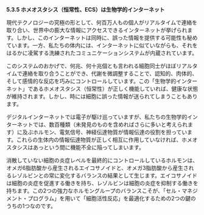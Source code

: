 **5.3.5 ホメオスタシス（恒常性、ECS）は生物学的インターネット**

現代テクノロジーの究極の形として、何百万人もの個人がリアルタイムで連絡を取り合い、世界中の膨大な情報にアクセスできるインターネットが挙げられます。しかし、このインターネットは同時に、誤った情報を提供する可能性も秘めています。一方、私たちの体内には、インターネットに似ていながらも、それをはるかに凌駕する洗練されたコミュニケーションシステムが内蔵されています。

このシステムのおかげで、何兆、何十兆個とも言われる細胞同士がほぼリアルタイムで連絡を取り合うことができ、代謝を微調整することで、認知的、肉体的、そして感情的な反応を巧みにコントロールしています。この「生物学的インターネット」であるホメオスタシス（恒常性）が正しく機能していれば、健康な状態が維持されます。しかし、時には細胞に誤った情報が送られてしまうこともあります。

デジタルインターネットでは電子が駆け巡っていますが、私たちの生物学的インターネットでは、数百種類（未発見のものを含めればさらに多いと考えられます）に及ぶホルモン、電気信号、神経伝達物質が情報伝達の役割を担っています。これらの生体内の情報伝達物質が正しく相互に作用していなければ、ホメオスタシスはあっという間に機能不全に陥ってしまいます。

消散していない細胞の炎症レベルを最終的にコントロールしているホルモンは、オメガ6脂肪酸から産生されるエイコサノイドと、オメガ3脂肪酸から産生されるレゾルビンとの常に変化するバランスの結果として生じます。エイコサノイドは細胞の炎症を促進する働きを持ち、レゾルビンは細胞の炎症を抑制する働きを持ちます。この2つの強力なホルモングループのバランスこそが、「セル・マネジメント・プログラム」を用いて「細胞活性反応」を最適化するための2つの鍵のうちの1つなのです。